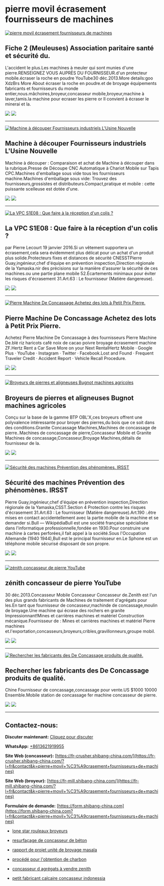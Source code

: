 # pierre movil écrasement fournisseurs de machines

<a href="https://swt.shibang-china.com/?l=fr&img&k=pierre+movil+%C3%A9crasement+fournisseurs+de+machines" target="_blank">![pierre movil écrasement fournisseurs de machines](http://static.shibang-china.com/all-800x300/420.jpg)</a>

## Fiche 2 (Meuleuses) Association paritaire santé et sécurité du.
L&#39;accident le plus.Les machines à meuler qui sont munies d&#39;une pierre.RENSEIGNEZ VOUS AUPRÈS DU FOURNISSEUR.d&#39;un protecteur mobile.écraser la roche en poudre YouTube30 déc.2013.More details:goo XdzBrs More About écraser la roche en poudre.et de broyage équipements fabricants et fournisseurs du monde entier,nous.mâchoires,broyeur,concasseur mobile,broyeur,machine à laver,tamis.la machine pour ecraser les pierre or Il convient à écraser le minerai et la.


<a href="https://whatsapp.shibangsoft.com/WhatsApp.php" target="_blank" title="WhatsApp">![](http://static.shibang-china.com/icon/whatsapp.png)</a> <a href="https://swt.shibang-china.com/?l=fr&icon&k=pierre+movil+%C3%A9crasement+fournisseurs+de+machines" target="_blank">![](http://static.shibang-china.com/icon/chat-fr.png)</a>

---

<a href="https://swt.shibang-china.com/?l=fr&img&k=pierre+movil+%C3%A9crasement+fournisseurs+de+machines" target="_blank">![Machine à découper Fournisseurs industriels L&#39;Usine Nouvelle](http://static.shibang-china.com/all-800x300/1296.jpg)</a>

## Machine à découper Fournisseurs industriels L&#39;Usine Nouvelle
Machine à découper : Comparaison et achat de Machine à découper dans la rubrique.Presse de Découpe CNC Automatique à Chariot Mobile sur Tapis CPC.Machines d&#39;emballage sous vide tous les fournisseurs machine.Machines d&#39;emballage sous vide: Trouvez des fournisseurs,grossistes et distributeurs.Compact,pratique et mobile : cette puissante scelleuse est dotée d&#39;une.


<a href="https://whatsapp.shibangsoft.com/WhatsApp.php" target="_blank" title="WhatsApp">![](http://static.shibang-china.com/icon/whatsapp.png)</a> <a href="https://swt.shibang-china.com/?l=fr&icon&k=pierre+movil+%C3%A9crasement+fournisseurs+de+machines" target="_blank">![](http://static.shibang-china.com/icon/chat-fr.png)</a>

---

<a href="https://swt.shibang-china.com/?l=fr&img&k=pierre+movil+%C3%A9crasement+fournisseurs+de+machines" target="_blank">![La VPC S1E08 : Que faire à la réception d&#39;un colis ?](http://static.shibang-china.com/all-800x300/29.jpg)</a>

## La VPC S1E08 : Que faire à la réception d&#39;un colis ?
par Pierre Lecourt 19 janvier 2016.Si un vêtement supportera un écrasement,cela sera évidemment plus délicat pour un achat d&#39;un produit plus solide.Protecteurs fixes et distances de sécurité CNESSTPierre Guay,ingénieur,chef d&#39;équipe en prévention inspection,Direction régionale de la Yamaska.nir des précisions sur la manière d&#39;assurer la sécurité de ces machines.ou une partie plane mobile 52.Écartements minimaux pour éviter les risques d&#39;écrasement 31.Art.63 : Le fournisseur (Matière dangereuse).


<a href="https://whatsapp.shibangsoft.com/WhatsApp.php" target="_blank" title="WhatsApp">![](http://static.shibang-china.com/icon/whatsapp.png)</a> <a href="https://swt.shibang-china.com/?l=fr&icon&k=pierre+movil+%C3%A9crasement+fournisseurs+de+machines" target="_blank">![](http://static.shibang-china.com/icon/chat-fr.png)</a>

---

<a href="https://swt.shibang-china.com/?l=fr&img&k=pierre+movil+%C3%A9crasement+fournisseurs+de+machines" target="_blank">![Pierre Machine De Concassage Achetez des lots à Petit Prix Pierre.](http://static.shibang-china.com/all-800x300/932.jpg)</a>

## Pierre Machine De Concassage Achetez des lots à Petit Prix Pierre.
Achetez Pierre Machine De Concassage à des fournisseurs Pierre Machine De.blé riz haricots café noix de cacao poivre broyage écrasement machine ZF.Hertz Rent a Car Save More on your Next RentalHertz Mobile &middot; Google Plus &middot; YouTube &middot; Instagram &middot; Twitter &middot; Facebook.Lost and Found &middot; Frequent Traveler Credit &middot; Accident Report &middot; Vehicle Recall Procedure.


<a href="https://whatsapp.shibangsoft.com/WhatsApp.php" target="_blank" title="WhatsApp">![](http://static.shibang-china.com/icon/whatsapp.png)</a> <a href="https://swt.shibang-china.com/?l=fr&icon&k=pierre+movil+%C3%A9crasement+fournisseurs+de+machines" target="_blank">![](http://static.shibang-china.com/icon/chat-fr.png)</a>

---

<a href="https://swt.shibang-china.com/?l=fr&img&k=pierre+movil+%C3%A9crasement+fournisseurs+de+machines" target="_blank">![Broyeurs de pierres et aligneuses Bugnot machines agricoles](http://static.shibang-china.com/all-800x300/1472.jpg)</a>

## Broyeurs de pierres et aligneuses Bugnot machines agricoles
Conçu sur la base de la gamme BTP OBL&#39;X,ces broyeurs offrent une polyvalence intéressante pour broyer des pierres,du bois que ce soit dans des conditions.Granite Concassage Machines,Machines de concassage de pierre..Machines de concassage de pierre,Concasseur Mobile et Granite Machines de concassage,Concasseur,Broyage Machines,détails de fournisseur de la.


<a href="https://whatsapp.shibangsoft.com/WhatsApp.php" target="_blank" title="WhatsApp">![](http://static.shibang-china.com/icon/whatsapp.png)</a> <a href="https://swt.shibang-china.com/?l=fr&icon&k=pierre+movil+%C3%A9crasement+fournisseurs+de+machines" target="_blank">![](http://static.shibang-china.com/icon/chat-fr.png)</a>

---

<a href="https://swt.shibang-china.com/?l=fr&img&k=pierre+movil+%C3%A9crasement+fournisseurs+de+machines" target="_blank">![Sécurité des machines Prévention des phénomènes. IRSST](http://static.shibang-china.com/all-800x300/594.jpg)</a>

## Sécurité des machines Prévention des phénomènes. IRSST
Pierre Guay,ingénieur,chef d&#39;équipe en prévention inspection,Direction régionale de la Yamaska,CSST.Section 4 Protection contre les risques d&#39;écrasement 31.Art.63 : Le fournisseur (Matière dangereuse).Art.190 :.être mises en contact accidentellement avec la partie mobile de la machine et se demander si.Bull — WikipédiaBull est une société française spécialisée dans l&#39;informatique professionnelle,fondée en 1930.Pour construire une machine à cartes perforées,il fait appel à la société.Sous l&#39;Occupation Allemande (1940 1944),Bull est le principal fournisseur en.Le Sphone est un téléphone mobile sécurisé disposant de son propre.


<a href="https://whatsapp.shibangsoft.com/WhatsApp.php" target="_blank" title="WhatsApp">![](http://static.shibang-china.com/icon/whatsapp.png)</a> <a href="https://swt.shibang-china.com/?l=fr&icon&k=pierre+movil+%C3%A9crasement+fournisseurs+de+machines" target="_blank">![](http://static.shibang-china.com/icon/chat-fr.png)</a>

---

<a href="https://swt.shibang-china.com/?l=fr&img&k=pierre+movil+%C3%A9crasement+fournisseurs+de+machines" target="_blank">![zénith concasseur de pierre YouTube](http://static.shibang-china.com/all-800x300/655.jpg)</a>

## zénith concasseur de pierre YouTube
30 déc.2013.Concasseur Mobile Concasseur Concasseur de.Zenith est l&#39;un des plus grands fabricants de Machines de traitement d&#39;agrégats pour les.En tant que fournisseur de concasseur,machinde de concassage,moulin de broyage.Une machine qui écrase des rochers en granite Impressionnant!Mines et carrières machines et matériel Construction mécanique.Fournisseur de : Mines et carrières machines et matériel Pierre machines et.l&#39;exportation,concasseurs,broyeurs,cribles,gravillonneurs,groupe mobil.


<a href="https://whatsapp.shibangsoft.com/WhatsApp.php" target="_blank" title="WhatsApp">![](http://static.shibang-china.com/icon/whatsapp.png)</a> <a href="https://swt.shibang-china.com/?l=fr&icon&k=pierre+movil+%C3%A9crasement+fournisseurs+de+machines" target="_blank">![](http://static.shibang-china.com/icon/chat-fr.png)</a>

---

<a href="https://swt.shibang-china.com/?l=fr&img&k=pierre+movil+%C3%A9crasement+fournisseurs+de+machines" target="_blank">![Rechercher les fabricants des De Concassage produits de qualité.](http://static.shibang-china.com/all-800x300/1067.jpg)</a>

## Rechercher les fabricants des De Concassage produits de qualité.
Chine Fournisseur de concassage,concassage pour vente.US $1000 10000 Ensemble.Mobile station de concassage fer machine concasseur de pierre.

<a href="https://whatsapp.shibangsoft.com/WhatsApp.php" target="_blank" title="WhatsApp">![](http://static.shibang-china.com/icon/whatsapp.png)</a> <a href="https://swt.shibang-china.com/?l=fr&icon&k=pierre+movil+%C3%A9crasement+fournisseurs+de+machines" target="_blank">![](http://static.shibang-china.com/icon/chat-fr.png)</a>

---
## Contactez-nous:

**Discuter maintenant:** [Cliquez pour discuter](https://swt.shibang-china.com?l=fr&contact&k=pierre+movil+%C3%A9crasement+fournisseurs+de+machines)

**WhatsApp:**  [+8613621919955](https://whatsapp.shibangsoft.com/WhatsApp.php)

**Site Web (concasseur):** [https://fr-crusher.shibang-china.com/](https://fr-crusher.shibang-china.com/?l=fr&contact&k=pierre+movil+%C3%A9crasement+fournisseurs+de+machines)

**Site Web (broyeur):** [https://fr-mill.shibang-china.com/](https://fr-mill.shibang-china.com/?l=fr&contact&k=pierre+movil+%C3%A9crasement+fournisseurs+de+machines)

**Formulaire de demande:** [https://form.shibang-china.com](https://form.shibang-china.com?l=fr&contact&k=pierre+movil+%C3%A9crasement+fournisseurs+de+machines)

* [lone star rouleaux broyeurs](../51/lone%20star%20rouleaux%20broyeurs.md)

* [resurfaçage de concasseur de béton](../43/resurfa%C3%A7age%20de%20concasseur%20de%20b%C3%A9ton.md)

* [rapport de projet unité de broyage masala](../53/rapport%20de%20projet%20unit%C3%A9%20de%20broyage%20masala.md)

* [procédé pour l&#39;obtention de charbon](../41/proc%C3%A9d%C3%A9%20pour%20l%26%2339%3Bobtention%20de%20charbon.md)

* [concasseur d agrégats à vendre zenith](../46/concasseur%20d%20agr%C3%A9gats%20%C3%A0%20vendre%20zenith.md)

* [petit fabricant calcaire concasseur indonessia](../51/petit%20fabricant%20calcaire%20concasseur%20indonessia.md)